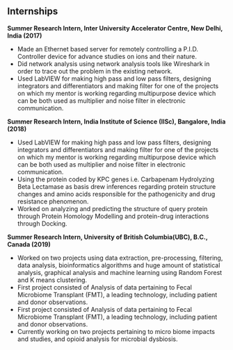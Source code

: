 ## Internships

**Summer Research Intern, Inter University Accelerator Centre, New Delhi, India (2017)**

* Made an Ethernet based server for remotely controlling a P.I.D. Controller device for advance studies on ions and their nature.
* Did network analysis using network analysis tools like Wireshark in order to trace out the problem in the existing network.
* Used LabVIEW for making high pass and low pass filters, designing integrators and differentiators and making filter for one of the projects on which my mentor is working regarding multipurpose device which can be both used as multiplier and noise filter in electronic communication.

**Summer Research Intern, India Institute of Science (IISc), Bangalore, India (2018)**

* Used LabVIEW for making high pass and low pass filters, designing integrators and differentiators and making filter for one of the projects on which my mentor is working regarding multipurpose device which can be both used as multiplier and noise filter in electronic communication.
* Using the protein coded by KPC genes i.e. Carbapenam Hydrolyzing Beta Lectamase as basis drew inferences regarding protein structure changes and amino acids responsible for the pathogenicity and drug resistance phenomenon.
* Worked on analyzing and predicting the structure of query protein through Protein Homology Modelling and protein-drug interactions through Docking.

**Summer Research Intern, University of British Columbia(UBC), B.C., Canada (2019)**

* Worked on two projects using data extraction, pre-processing, filtering, data analysis, bioinformatics algorithms and huge amount of statistical analysis, graphical analysis and machine learning using Random Forest and K means clustering.
* First project consisted of Analysis of data pertaining to Fecal Microbiome Transplant (FMT), a leading technology, including patient and donor observations.
* First project consisted of Analysis of data pertaining to Fecal Microbiome Transplant (FMT), a leading technology, including patient and donor observations.
* Currently working on two projects pertaining to micro biome impacts and studies, and opioid analysis for microbial dysbiosis.

